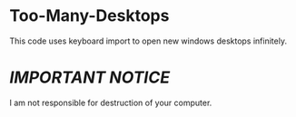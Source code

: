 # Too-Many-Desktops
This code uses keyboard import to open new windows desktops infinitely.
# _IMPORTANT NOTICE_
I am not responsible for destruction of your computer.
